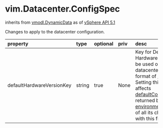 vim.Datacenter.ConfigSpec
=========================
inherits from [vmodl.DynamicData](docs/vmodl.DynamicData.md)
as of [vSphere API 5.1](vim.version.md#vim.version.version8)


Changes to apply to the datacenter configuration.

| property | type | optional | priv | desc |
|:---------|:-----|:---------|:-----|:-----|
| defaultHardwareVersionKey | string | true | None | Key for Default Hardware Version to be used on this datacenter   in the format of <a href="vim.vm.ConfigOptionDescriptor.md#key">key</a>.    Setting this field affects   <a href="vim.vm.ConfigOptionDescriptor.md#defaultConfigOption">defaultConfigOption</a> returned   by <a href="vim.ComputeResource.md#environmentBrowser">environmentBrowser</a> of all its children   with this field unset. |


